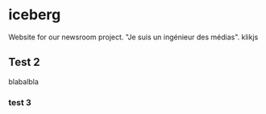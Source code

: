 # iceberg
Website for our newsroom project. "Je suis un ingénieur des médias". klikjs

## Test 2

blabalbla

### test 3
